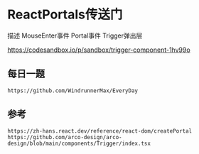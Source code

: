 # ReactPortals传送门


描述
MouseEnter事件
Portal事件
Trigger弹出层


https://codesandbox.io/p/sandbox/trigger-component-1hv99o

## 每日一题

```
https://github.com/WindrunnerMax/EveryDay
```

## 参考

```
https://zh-hans.react.dev/reference/react-dom/createPortal
https://github.com/arco-design/arco-design/blob/main/components/Trigger/index.tsx
```
